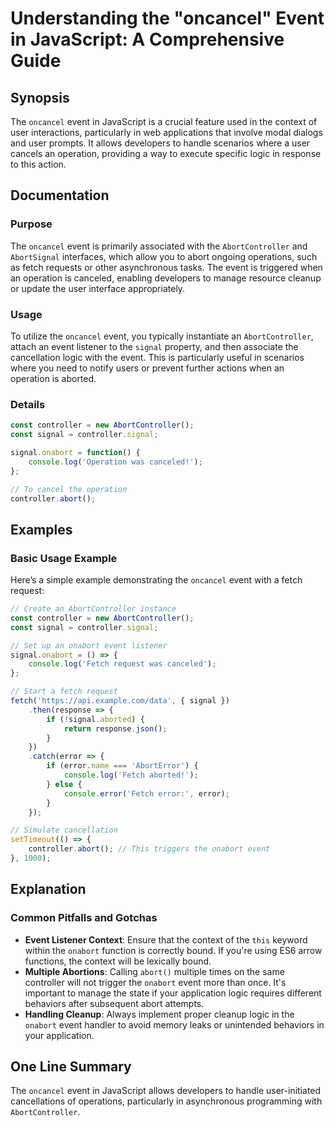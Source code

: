 <!--
Meta Description: # Understanding the "oncancel" Event in JavaScript: A Comprehensive Guide ## Synopsis The `oncancel` event in JavaScript is a crucial feature used in ...
Meta Keywords: event, signal, fetch, controller, onabort
-->

# Understanding the "oncancel" Event in JavaScript: A Comprehensive Guide

## Synopsis
The `oncancel` event in JavaScript is a crucial feature used in the context of user interactions, particularly in web applications that involve modal dialogs and user prompts. It allows developers to handle scenarios where a user cancels an operation, providing a way to execute specific logic in response to this action.

## Documentation
### Purpose
The `oncancel` event is primarily associated with the `AbortController` and `AbortSignal` interfaces, which allow you to abort ongoing operations, such as fetch requests or other asynchronous tasks. The event is triggered when an operation is canceled, enabling developers to manage resource cleanup or update the user interface appropriately.

### Usage
To utilize the `oncancel` event, you typically instantiate an `AbortController`, attach an event listener to the `signal` property, and then associate the cancellation logic with the event. This is particularly useful in scenarios where you need to notify users or prevent further actions when an operation is aborted.

### Details
```javascript
const controller = new AbortController();
const signal = controller.signal;

signal.onabort = function() {
    console.log('Operation was canceled!');
};

// To cancel the operation
controller.abort();
```

## Examples
### Basic Usage Example
Here’s a simple example demonstrating the `oncancel` event with a fetch request:

```javascript
// Create an AbortController instance
const controller = new AbortController();
const signal = controller.signal;

// Set up an onabort event listener
signal.onabort = () => {
    console.log('Fetch request was canceled');
};

// Start a fetch request
fetch('https://api.example.com/data', { signal })
    .then(response => {
        if (!signal.aborted) {
            return response.json();
        }
    })
    .catch(error => {
        if (error.name === 'AbortError') {
            console.log('Fetch aborted!');
        } else {
            console.error('Fetch error:', error);
        }
    });

// Simulate cancellation
setTimeout(() => {
    controller.abort(); // This triggers the onabort event
}, 1000);
```

## Explanation
### Common Pitfalls and Gotchas
- **Event Listener Context**: Ensure that the context of the `this` keyword within the `onabort` function is correctly bound. If you're using ES6 arrow functions, the context will be lexically bound.
- **Multiple Abortions**: Calling `abort()` multiple times on the same controller will not trigger the `onabort` event more than once. It's important to manage the state if your application logic requires different behaviors after subsequent abort attempts.
- **Handling Cleanup**: Always implement proper cleanup logic in the `onabort` event handler to avoid memory leaks or unintended behaviors in your application.

## One Line Summary
The `oncancel` event in JavaScript allows developers to handle user-initiated cancellations of operations, particularly in asynchronous programming with `AbortController`.